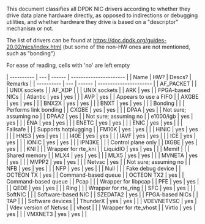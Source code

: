 This document classifies all DPDK NIC drivers according to whether they drive data plane hardware directly, as opposed to indirections or debugging utilities, and whether hardware they drive is based on a "descriptor" mechanism or not.

The list of drivers can be found at https://doc.dpdk.org/guides-20.02/nics/index.html (but some of the non-HW ones are not mentioned, such as "bonding")

For ease of reading, cells with 'no' are left empty


| ---------- | --- | ------ | ---------------------- |
| Name       | HW? | Descs? | Remarks                |
| ---------- | --- | ------ | ---------------------- |
| AF_PACKET  |     |        | UNIX sockets           |
| AF_XDP     |     |        | UNIX sockets           |
| ARK        | yes |        | FPGA-based NICs        |
| Atlantic   | yes | yes    |                        |
| AVP        | yes |        | Appears to use a FIFO  |
| AXGBE      | yes | yes    |                        |
| BNX2X      | yes | yes    |                        |
| BNXT       | yes | yes    |                        |
| Bonding    |     |        | Performs link bonding  |
| CXGBE      | yes | yes    |                        |
| DPAA       | yes |        | Not sure; assuming no  |
| DPAA2      | yes |        | Not sure; assuming no  |
| e1000/igb  | yes | yes    |                        |
| ENA        | yes | yes    |                        |
| ENETC      | yes | yes    |                        |
| ENIC       | yes | yes    |                        |
| Failsafe   |     |        | Supports hotplugging   |
| FM10K      | yes | yes    |                        |
| HINIC      | yes | yes    |                        |
| HNS3       | yes | yes    |                        |
| I40E       | yes | yes    |                        |
| IAVF       | yes | yes    |                        |
| ICE        | yes | yes    |                        |
| IONIC      | yes | yes    |                        |
| IPN3KE     |     |        | Control plane only     |
| IXGBE      | yes | yes    |                        |
| KNI        |     |        | Wrapper for rte_kni    |
| LiquidIO   | yes | yes    |                        |
| Memif      |     |        | Shared memory          |
| MLX4       | yes | yes    |                        |
| MLX5       | yes | yes    |                        |
| MVNETA     | yes | yes    |                        |
| MVPP2      | yes | yes    |                        |
| Netvsc     | yes |        | Not sure; assuming no  |
| NFB        | yes | yes    |                        |
| NFP        | yes | yes    |                        |
| Null       |     |        | Fake debug device      |
| OCTEON TX  | yes |        | Command-based queue    |
| OCTEON TX2 | yes |        | Command-based queue    |
| Pcap       |     |        | Wrapper for libpcap    |
| PFE        | yes | yes    |                        |
| QEDE       | yes | yes    |                        |
| Ring       |     |        | Wrapper for rte_ring   |
| SFC        | yes | yes    |                        |
| SoftNIC    |     |        | Software-based NIC     |
| SZEDATA2   | yes |        | FPGA-based NICs        |
| TAP        |     |        | Software devices       |
| ThunderX   | yes | yes    |                        |
| VDEVNETVSC | yes |        | Vdev version of Netvsc |
| vhost      |     |        | Wrapper for rte_vhost  |
| Virtio     | yes | yes    |                        |
| VMXNET3    | yes | yes    |                        |

